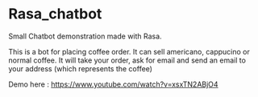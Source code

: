# Rasa_chatbot
Small Chatbot demonstration made with Rasa. 

This is a bot for placing coffee order. 
It can sell americano, cappucino or normal coffee. 
It will take your order, ask for email and send an email to your address (which represents the coffee)

Demo here : https://www.youtube.com/watch?v=xsxTN2ABjO4
